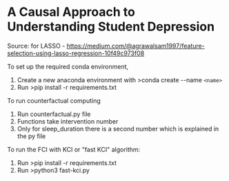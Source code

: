 # A Causal Approach to Understanding Student Depression

Source: for LASSO - https://medium.com/@agrawalsam1997/feature-selection-using-lasso-regression-10f49c973f08

To set up the required conda environment,
1. Create a new anaconda environment with >conda create --name `<name>`
2. Run >pip install -r requirements.txt

To run counterfactual computing
1. Run counterfactual.py file
2. Functions take intervention number
3. Only for sleep_duration there is a second number which is explained in the py file

To run the FCI with KCI or "fast KCI" algorithm:
1. Run >pip install -r requirements.txt
2. Run >python3 fast-kci.py
